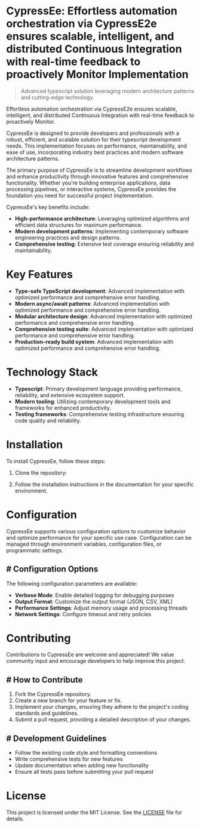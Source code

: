 <!-- fallback_CypressEe_20251001191054_53448 -->

# CypressEe: Effortless automation orchestration via CypressE2e ensures scalable, intelligent, and distributed Continuous Integration with real-time feedback to proactively Monitor Implementation
> Advanced typescript solution leveraging modern architecture patterns and cutting-edge technology.

Effortless automation orchestration via CypressE2e ensures scalable, intelligent, and distributed Continuous Integration with real-time feedback to proactively Monitor.

CypressEe is designed to provide developers and professionals with a robust, efficient, and scalable solution for their typescript development needs. This implementation focuses on performance, maintainability, and ease of use, incorporating industry best practices and modern software architecture patterns.

The primary purpose of CypressEe is to streamline development workflows and enhance productivity through innovative features and comprehensive functionality. Whether you're building enterprise applications, data processing pipelines, or interactive systems, CypressEe provides the foundation you need for successful project implementation.

CypressEe's key benefits include:

* **High-performance architecture**: Leveraging optimized algorithms and efficient data structures for maximum performance.
* **Modern development patterns**: Implementing contemporary software engineering practices and design patterns.
* **Comprehensive testing**: Extensive test coverage ensuring reliability and maintainability.

# Key Features

* **Type-safe TypeScript development**: Advanced implementation with optimized performance and comprehensive error handling.
* **Modern async/await patterns**: Advanced implementation with optimized performance and comprehensive error handling.
* **Modular architecture design**: Advanced implementation with optimized performance and comprehensive error handling.
* **Comprehensive testing suite**: Advanced implementation with optimized performance and comprehensive error handling.
* **Production-ready build system**: Advanced implementation with optimized performance and comprehensive error handling.

# Technology Stack

* **Typescript**: Primary development language providing performance, reliability, and extensive ecosystem support.
* **Modern tooling**: Utilizing contemporary development tools and frameworks for enhanced productivity.
* **Testing frameworks**: Comprehensive testing infrastructure ensuring code quality and reliability.

# Installation

To install CypressEe, follow these steps:

1. Clone the repository:


2. Follow the installation instructions in the documentation for your specific environment.

# Configuration

CypressEe supports various configuration options to customize behavior and optimize performance for your specific use case. Configuration can be managed through environment variables, configuration files, or programmatic settings.

## # Configuration Options

The following configuration parameters are available:

* **Verbose Mode**: Enable detailed logging for debugging purposes
* **Output Format**: Customize the output format (JSON, CSV, XML)
* **Performance Settings**: Adjust memory usage and processing threads
* **Network Settings**: Configure timeout and retry policies

# Contributing

Contributions to CypressEe are welcome and appreciated! We value community input and encourage developers to help improve this project.

## # How to Contribute

1. Fork the CypressEe repository.
2. Create a new branch for your feature or fix.
3. Implement your changes, ensuring they adhere to the project's coding standards and guidelines.
4. Submit a pull request, providing a detailed description of your changes.

## # Development Guidelines

* Follow the existing code style and formatting conventions
* Write comprehensive tests for new features
* Update documentation when adding new functionality
* Ensure all tests pass before submitting your pull request

# License

This project is licensed under the MIT License. See the [LICENSE](https://github.com/weiquan98/CypressEe/blob/main/LICENSE) file for details.
